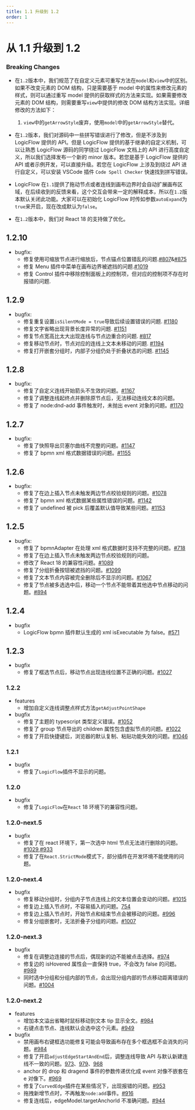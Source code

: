 ```yaml
---
title: 1.1 升级到 1.2
order: 1
---
```

# 从 1.1 升级到 1.2

### Breaking Changes

- 在`1.2`版本中，我们规范了在自定义元素可重写方法在`model`和`view`中的区别。如果不改变元素的 DOM 结构，只是需要基于 model 中的属性来修改元素的样式，则可以通过重写 model 提供的获取样式的方法来实现。如果需要修改元素的 DOM 结构，则需要重写`view`中提供的修改 DOM 结构方法实现。详细修改的方法如下：

  1. `view`中的`getArrowStyle`废弃，使用`model`中的`getArrowStyle`替代。

- 在`1.2`版本，我们对源码中一些拼写错误进行了修改，但是不涉及到 LogicFlow 提供的 API。但是 LogicFlow 提供的基于继承的自定义机制，可以让熟悉 LogicFlow 源码的同学绕过 LogicFlow 文档上的 API 进行高度自定义，所以我们选择发布一个新的 minor 版本。若您是基于 LogicFlow 提供的 API 或者示例开发，可以直接升级。若您在 LogicFlow 上涉及到绕过 API 进行自定义，可以安装 VSCode 插件 `Code Spell Checker` 快速找到拼写错误。

- LogicFlow 在`1.1`提供了拖动节点或者连线到画布边界时会自动扩展画布区域，在后续收到的反馈来看，这个交互会带来一定的解释成本，所以在`1.2`版本默认关闭此功能。大家可以在初始化 LogicFlow 时传如参数`autoExpand`为`true`来开启，现在改成默认为`false`。

- 在`1.2`版本中，我们对 React 18 的支持做了优化。

## 1.2.10

- bugfix:
  - 修复使用可缩放节点进行缩放后，节点锚点位置错乱的问题.[#807](https://github.com/didi/LogicFlow/issues/807)&[#875](https://github.com/didi/LogicFlow/issues/875)
  - 修复 Menu 插件中菜单在画布边界被遮挡的问题.[#1019](https://github.com/didi/LogicFlow/issues/1019)
  - 修复 Control 插件中移除控制面板上的控制项，但对应的控制项不存在时报错的问题.

## 1.2.9

- bugfix:
  - 修复重复设置`isSilentMode = true`导致后续设置错误的问题. [#1180](https://github.com/didi/LogicFlow/issues/1180)
  - 修复文字省略出现背景长度异常的问题. [#1151](https://github.com/didi/LogicFlow/issues/1151)
  - 修复节点宽高比太大出现连线与节点边重合的问题. [#817](https://github.com/didi/LogicFlow/issues/817)
  - 修复移动节点时，节点对应的连线上文本未移动的问题. [#1194](https://github.com/didi/LogicFlow/pull/1194)
  - 修复打开嵌套分组时，内部子分组仍处于折叠状态的问题. [#1145](https://github.com/didi/LogicFlow/issues/1145)

## 1.2.8

- bugfix:
  - 修复了自定义连线开始箭头不生效的问题。[#1167](https://github.com/didi/LogicFlow/issues/1167)
  - 修复了调整连线起终点并删除原节点后，无法移动连线文本的问题。
  - 修复了 node:dnd-add 事件触发时，未抛出 event 对象的问题。[#1170](https://github.com/didi/LogicFlow/issues/1170)

## 1.2.7

- bugfix:
  - 修复了快照导出贝塞尔曲线不完整的问题。[#1147](https://github.com/didi/LogicFlow/issues/1147)
  - 修复了 bpmn xml 格式数据错误的问题。[#1155](https://github.com/didi/LogicFlow/issues/1155)

## 1.2.6

- bugfix:
  - 修复了在边上插入节点未触发两边节点校验规则的问题。[#1078](https://github.com/didi/LogicFlow/issues/1078)
  - 修复了 bpmn xml 格式数据某些属性错误的问题。[#1142](https://github.com/didi/LogicFlow/pull/1142)
  - 修复了 undefined 被 pick 后覆盖默认值导致某些问题。[#1153](https://github.com/didi/LogicFlow/issues/1153)

## 1.2.5

- bugfix:
  - 修复了 bpmnAdapter 在处理 xml 格式数据时支持不完整的问题。[#718](https://github.com/didi/LogicFlow/issues/718)
  - 修复了在边上插入节点未触发两边节点校验规则的问题。
  - 修改了 React 18 的兼容性问题。[#1089](https://github.com/didi/LogicFlow/issues/1089)
  - 修复了分组折叠按钮被遮挡的问题。[#1099](https://github.com/didi/LogicFlow/issues/1099)
  - 修复了文本节点内容被完全删除后不显示的问题。[#1067](https://github.com/didi/LogicFlow/issues/1067)
  - 修复了节点被多选选中后，移动一个节点不能带着其他选中节点移动的问题。[#894](https://github.com/didi/LogicFlow/issues/894)

## 1.2.4

- bugfix
  - LogicFlow bpmn 插件默认生成的 xml isExecutable 为 false。[#571](https://github.com/didi/LogicFlow/issues/571)

## 1.2.3

- bugfix
  - 修复了框选节点后，移动节点出现连线位置不正确的问题。[#1027](https://github.com/didi/LogicFlow/issues/1027)

### 1.2.2

- features
  - 增加自定义连线调整点样式方法`getAdjustPointShape`
- bugfix
  - 修复了主题的 typescript 类型定义错误。[#1052](https://github.com/didi/LogicFlow/issues/1052)
  - 修复了 group 节点导出的 children 属性包含虚拟节点的问题。[#1022](https://github.com/didi/LogicFlow/issues/1022)
  - 修复了开启快捷键后，浏览器的默认复制、粘贴功能失效的问题。[#1046](https://github.com/didi/LogicFlow/issues/1046)

### 1.2.1

- bugfix
  - 修复了`LogicFlow`插件不显示的问题。

### 1.2.0

- bugfix
  - 修复了`LogicFlow`在`React` 18 环境下的兼容性问题。

### 1.2.0-next.5

- bugfix
  - 修复了在 react 环境下，第一次选中 html 节点无法进行删除的问题。[#1029](https://github.com/didi/LogicFlow/issues/1029),[#933](https://github.com/didi/LogicFlow/issues/933)
  - 修复了在`React.StrictMode`模式下，部分插件在开发环境不能使用的问题。

### 1.2.0-next.4

- bugfix
  - 修复移动分组时，分组内子节点连线上的文本位置会变动的问题。[#1015](https://github.com/didi/LogicFlow/issues/1015)
  - 修复边上插入节点时，不容易插入的问题。[754](https://github.com/didi/LogicFlow/issues/754)
  - 修复边上插入节点时，开始节点和结束节点会被移动的问题。[#996](https://github.com/didi/LogicFlow/issues/996)
  - 修复分组嵌套时，无法折叠子分组的问题。[#1007](https://github.com/didi/LogicFlow/issues/1007)

### 1.2.0-next.3

- bugfix
  - 修复在调整边连接的节点后，偶现新的边不能被点击选择。[#974](https://github.com/didi/LogicFlow/issues/974)
  - 修复边的 isHovered 属性会一直保持 true，不会改为 false 的问题。[#989](https://github.com/didi/LogicFlow/issues/989)
  - 同时选中分组和分组内部的节点，会出现分组内部的节点移动距离错误的问题。[#1004](https://github.com/didi/LogicFlow/issues/1004)

### 1.2.0-next.2

- features
  - 增加本文溢出省略时鼠标移动到文本 tip 显示全文。[#984](https://github.com/didi/LogicFlow/issues/984)
  - 右键点击节点、连线默认会选中这个元素。[#949](https://github.com/didi/LogicFlow/pull/949)
- bugfix
  - 禁用画布右键框选功能修复可能会导致画布存在多个框选框不会消失的问题。[#984](https://github.com/didi/LogicFlow/issues/985)
  - 修复了开启`adjustEdgeStartAndEnd`后，调整连线导致 API 与默认新建连线不一致的问题。[973](https://github.com/didi/LogicFlow/pull/973)、[979](https://github.com/didi/LogicFlow/pull/979)、[968](https://github.com/didi/LogicFlow/pull/968)
  - anchor 的 drop 和 dragend 事件的参数传递优化成 event 对像不嵌套在 e 对像下。[#969](https://github.com/didi/LogicFlow/pull/969)
  - 修复了`CurvedEdge`插件在某些情况下，出现报错的问题。[#953](https://github.com/didi/LogicFlow/pull/953)
  - 拖拽新增节点时，不再触发`node:add`事件。[#916](https://github.com/didi/LogicFlow/pull/916)
  - 修复连线后，edgeModel.targetAnchorId 不准确问题。[#944](https://github.com/didi/LogicFlow/issues/944)

